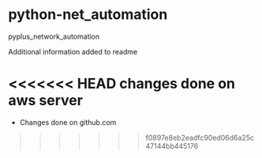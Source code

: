 # python-net_automation
pyplus_network_automation

Additional information added to readme

<<<<<<< HEAD
changes done on aws server
=======
- Changes done on github.com
>>>>>>> f0897e8eb2eadfc90ed06d6a25c47144bb445176
